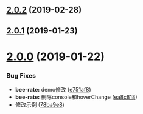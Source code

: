 <a name="2.0.2"></a>
## [2.0.2](https://github.com/tinper-bee/bee-rate/compare/v2.0.1...v2.0.2) (2019-02-28)



<a name="2.0.1"></a>
## [2.0.1](https://github.com/tinper-bee/bee-rate/compare/v2.0.0...v2.0.1) (2019-01-23)



<a name="2.0.0"></a>
# [2.0.0](https://github.com/tinper-bee/bee-rate/compare/e751af8...v2.0.0) (2019-01-22)


### Bug Fixes

* **bee-rate:** demo修改 ([e751af8](https://github.com/tinper-bee/bee-rate/commit/e751af8))
* **bee-rate:** 删除console和hoverChange ([ea8c818](https://github.com/tinper-bee/bee-rate/commit/ea8c818))
* 修改示例 ([78ba9e8](https://github.com/tinper-bee/bee-rate/commit/78ba9e8))



